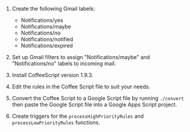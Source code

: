 1. Create the following Gmail labels:
   - Notifications/yes
   - Notifications/maybe
   - Notifications/no
   - Notifications/notified
   - Notifications/expired

1. Set up Gmail filters to assign "Notifications/maybe" and "Notifications/no" labels to incoming mail.

1. Install CoffeeScript version 1.9.3.

1. Edit the rules in the Coffee Script file to suit your needs.

1. Convert the Coffee Script to a Google Script file by running `./convert` then paste the Google Script file into a Google Apps Script project.

1. Create triggers for the `processHighPriorityRules` and `processLowPriorityRules` functions.
